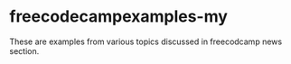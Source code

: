 # freecodecampexamples-my
These are examples from various topics discussed in freecodcamp news section. 
